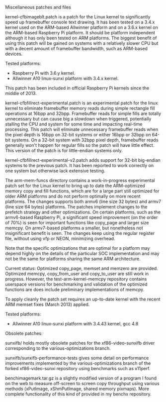 Miscellaneous patches and files

kernel-cfbimageblt.patch is a patch for the Linux kernel to significantly
speed up framebuffer console text drawing. It has been tested on a 3.4.x
kernel used on the ARM-based Allwinner platform and on a 3.6.x kernel on
the ARM-based Raspberry Pi platform. It should be platform independent
although it has only been tested on ARM platforms. The biggest benefit of
using this patch will be gained on systems with a relatively slower CPU but
with a decent amount of framebuffer bandwidth, such as ARM-based devices.

Tested platforms:

- Raspberry Pi with 3.6.y kernel.
- Allwinner A10 linux-sunxi platform with 3.4.x kernel.

This patch has been included in official Raspberry Pi kernels since the
middle of 2013.

kernel-cfbfillrect-experimental.patch is an experimental patch for the
linux kernel to eliminate framebuffer memory reads during simple rectangle
fill operations at 16bpp and 32bpp. Framebuffer reads for simple fills
are totally unnecessary but can cause big a slowdown when triggered,
potentially stalling the CPU and system for some time and impacting
real-time processing. This patch will eliminate unnecessary framebuffer
reads when the pixel depth is 16bpp on 32-bit systems or either 16bpp or
32bpp on 64-bit systems. On a 32-bit system with 32bpp pixel depth,
framebuffer reads generally won't happen for regular fills so the patch
will have little effect. This version of the patch is for little-endian
systems only.

kernel-cfbfillrect-experimental-v2.patch adds support for 32-bit
big-endian systems to the previous patch. It has been reported to work
correctly on one system but otherwise lack extensive testing.

The arm-mem-funcs directory contains a work-in-progress experimental
patch set for the Linux kernel to bring up to date the ARM-optimized
memory copy and fill functions, which are for a large part still
optimized for older ARM platforms and do not perform optimally on more
recent platforms. The changes supports both armv6 (line size 32 bytes)
and armv7 (line size 64 bytes) platforms. The patches implement changes
to the prefetch strategy and other optimizations. On certain platforms,
such as the  armv6-based Raspberry Pi, a significant speed improvement
(on the order of 70%) is seen for important functions like copy_page and
larger size memcpy. On armv7-based platforms a smaller, but nonetheless
not insignificant benefit is seen. The changes keep using the regular
register file, without using vfp or NEON, minimizing overhead.

Note that the specific optimizations that are optimal for a platform
may depend highly on the details of the particular SOC implementation
and may not be the same for platforms sharing the same ARM architecture.

Current status: Optimized copy_page, memset and memzero are provided.
Optimized memcpy, copy_from_user and copy_to_user are still work in
progress. However, the test-arm-kernel-memcpy repository contains
userspace versions for benchmarking and validation of the optimized
functions are does include preliminary implementations of memcpy.

To apply cleanly the patch set requires an up-to-date kernel with the
recent ARM memset fixes (March 2013) applied.

Tested platforms:

- Allwinner A10 linux-sunxi platform with 3.4.43 kernel, gcc 4.8

Obsolete patches:

sunxifb/ holds mostly obsolete patches for the xf86-video-sunxifb driver
corresponding to the various-optimizations branch.

sunxifb/sunxifb-performance-tests gives some detail on performance
improvements implemented by the various-optimizations branch of the forked
xf86-video-sunxi repository using benchmarks such as x11perf.

benchimagemark.tar.gz is a slightly modified version of a program I found
on the web to measure off-screen to screen copy throughput using various
methods (xPutImage, xShmPutImage, shared memory pixmaps). More complete
functionality of this kind of provided in my benchx repository.

